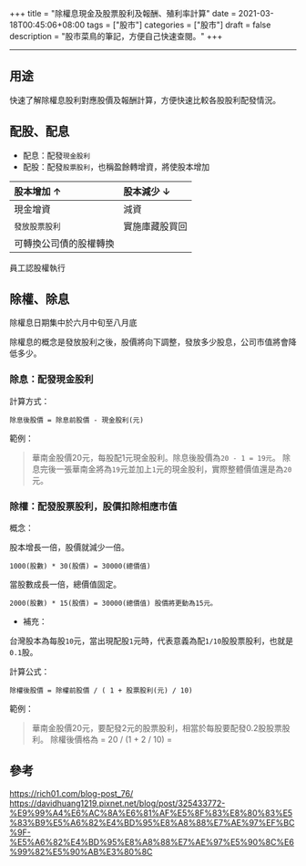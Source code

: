 +++
title = "除權息現金及股票股利及報酬、殖利率計算"
date = 2021-03-18T00:45:06+08:00
tags = ["股市"]
categories = ["股市"]
draft = false
description = "股市菜鳥的筆記，方便自己快速查閱。"
+++

<!--more-->
---

## 用途
快速了解除權息股利對應股價及報酬計算，方便快速比較各股股利配發情況。

## 配股、配息

* 配息：配發`現金股利`
* 配股：配發`股票股利`，也稱盈餘轉增資，將使股本增加

股本增加 ↑| 股本減少 ↓
:-----|:---------
現金增資| 減資
`發放股票股利`| 實施庫藏股買回
可轉換公司債的股權轉換|
員工認股權執行 

## 除權、除息
除權息日期集中於六月中旬至八月底

除權息的概念是發放股利之後，股價將向下調整，發放多少股息，公司市值將會降低多少。

### 除息：配發現金股利
計算方式：
```
除息後股價 = 除息前股價 - 現金股利(元)
```

範例：
> 華南金股價20元，每股配1元現金股利。除息後股價為`20 - 1 = 19元`。
> 除息完後一張華南金將為`19`元並加上`1`元的現金股利，實際整體價值還是為`20`元。


### 除權：配發股票股利，股價扣除相應市值
概念：

股本增長一倍，股價就減少一倍。
```
1000(股數) * 30(股價) = 30000(總價值)
```
當股數成長一倍，總價值固定。
```
2000(股數) * 15(股價) = 30000(總價值) 股價將更動為15元。
```

- 補充：

台灣股本為每股`10`元，當出現配股`1`元時，代表意義為配`1/10`股股票股利，也就是`0.1`股。

計算公式：
```
除權後股價 = 除權前股價 / ( 1 + 股票股利(元) / 10)
```
範例：
> 華南金股價20元，要配發2元的股票股利，相當於每股要配發0.2股股票股利。
> 除權後價格為 = 20 / (1 + 2 / 10) = 

## 參考
https://rich01.com/blog-post_76/
https://davidhuang1219.pixnet.net/blog/post/325433772-%E9%99%A4%E6%AC%8A%E6%81%AF%E5%8F%83%E8%80%83%E5%83%B9%E5%A6%82%E4%BD%95%E8%A8%88%E7%AE%97%EF%BC%9F-%E5%A6%82%E4%BD%95%E8%A8%88%E7%AE%97%E5%90%8C%E6%99%82%E5%90%AB%E3%80%8C